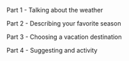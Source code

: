 Part 1 -  Talking about the weather

Part 2 - Describing your favorite season

Part 3 - Choosing a vacation destination

Part 4 - Suggesting and activity

